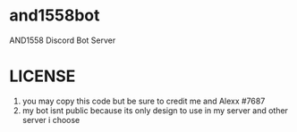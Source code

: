 # and1558bot
AND1558 Discord Bot Server



# LICENSE
1. you may copy this code but be sure to credit me and Alexx #7687
2. my bot isnt public because its only design to use in my server and other server i choose


